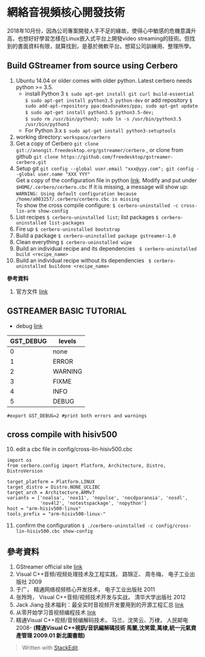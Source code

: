 # 網絡音視頻核心開發技術
2018年10月份，因為公司專案開發人手不足的緣故，使得心中敏感的危機意識升高，也想好好學習怎樣在Linux嵌入式平台上開發video streaming的技術。但找到的書面資料有限，就算找到，是基於微軟平台。想寫公司訓練用、整理所學。


## Build GStreamer from source using Cerbero
1. Ubuntu 14.04 or older comes with older python. Latest cerbero needs python >= 3.5. 
   * install Python 3
`$ sudo apt-get install git curl build-essential`<br>`$ sudo apt-get install python3.5 python-dev` or add repository
`$ sudo add-apt-repository ppa:deadsnakes/ppa; sudo apt-get update`<br>`$ sudo apt-get install python3.5 python3.5-dev;`<br>`$ sudo rm /usr/bin/python3; sudo ln -s /usr/bin/python3.5 /usr/bin/python3`
   * For Python 3.x `$ sudo apt-get install python3-setuptools`
1. working directory: `workspace/cerbero`
2. Get a copy of Cerbero `git clone git://anongit.freedesktop.org/gstreamer/cerbero` , or clone from github `git clone https://github.com/freedesktop/gstreamer-cerbero.git`
3. Setup git `git config --global user.email "xxx@yyy.com"; git config --global user.name "XXX YYY"`<br>Get a copy of the configuration file in python [link](http://www.freedesktop.org/software/gstreamer-sdk/cerbero.cbc.template). Modify and put under `$HOME/.cerbero/cerbero.cbc` 
If it is missing, a message will show up: `WARNING: Using default configuration because /home/a003257/.cerbero/cerbero.cbc is missing`<br> To show the cross compile configure: `$ cerbero-uninstalled -c cross-lin-arm show-config`
4. List recipes `$ cerbero-uninstalled list`; list packages `$ cerbero-uninstalled list-packages`
5. Fire up `$ cerbero-uninstalled bootstrap`
6. Build a package `$ cerbero-uninstalled package gstreamer-1.0`
7. Clean everything `$ cerbero-uninstalled wipe`
8. Build an individual recipe and its dependencies ```
$ cerbero-uninstalled build <recipe_name>```
9. Build an individual recipe without its dependencies ```
$ cerbero-uninstalled buildone <recipe_name>```

**參考資料**
1. 官方文件 [link](https://gstreamer.freedesktop.org/documentation/installing/building-from-source-using-cerbero.html)
 
## GSTREAMER BASIC TUTORIAL
 - debug [link](https://gstreamer.freedesktop.org/documentation/tutorials/basic/debugging-tools.html)

|GST_DEBUG| levels |
|--|--|
| 0 | none |
| 1 | ERROR |
| 2 | WARNING |
| 3 | FIXME |
| 4 | INFO |
| 5 | DEBUG |
```
#export GST_DEBUG=2 #print both errors and warnings
```

## cross compile with hisiv500
10. edit a cbc file in config/cross-lin-hisiv500.cbc 
``` 
import os
from cerbero.config import Platform, Architecture, Distro, DistroVersion

target_platform = Platform.LINUX
target_distro = Distro.NONE_UCLIBC
target_arch = Architecture.ARMv7
variants = ['noalsa', 'nox11', 'nopulse', 'nocdparanoia', 'nosdl',
            'nov4l2', 'notestspackage', 'nopython']
host = "arm-hisiv500-linux"
tools_prefix = "arm-hisiv500-linux-"
```
11. confirm the configuration
`$ ./cerbero-uninstalled -c config/cross-lin-hisiv500.cbc show-config`

## 參考資料

 1. GStreamer official site [link](https://gstreamer.freedesktop.org/)
 2. Visual C++音频/视频处理技术及工程实践，  路锦正、  周冬梅， 电子工业出版社 2009
 3. 于广，  精通网络视频核心开发技术，  电子工业出版社 2011
 4. 张玲玲，  Visual C++音频/视频技术开发与实战，  清华大学出版社 2012
 5. Jack Jiang 技术福利：最全实时音视频开发要用到的开源工程汇总 [link](https://zhuanlan.zhihu.com/p/33663228)
 6. 从零开始学习音视频编程技术 [link](http://blog.yundiantech.com/)
 7. 精通Visual C++视频/音频编解码技术，  马兰、沈笑云、万棣， 人民邮电 2008-   __(精通Visual C++視訊/音訊編解碼技術 馬蘭,沈笑雲,萬棣,統一元氣資產管理 2009.01 新北圖書館)__

> Written with [StackEdit](https://stackedit.io/).
<!--stackedit_data:
eyJoaXN0b3J5IjpbLTIwNjY1Nzk3MzRdfQ==
-->